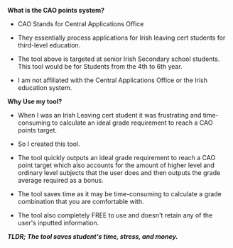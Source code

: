 **What is the CAO points system?** 

- CAO Stands for Central Applications Office

- They essentially process applications for Irish leaving cert students for third-level education.

- The tool above is targeted at senior Irish Secondary school students. This tool would be for Students from the 4th to 6th year.

- I am not affiliated with the Central Applications Office or the Irish education system.

**Why Use my tool?**

- When I was an Irish Leaving cert student it was frustrating and time-consuming to calculate an ideal grade requirement to reach a CAO points target.

- So I created this tool.

- The tool quickly outputs an ideal grade requirement to reach a CAO point target which also accounts for the amount of higher level and ordinary level subjects that the user does and then outputs the grade average required as a bonus.

- The tool saves time as it may be time-consuming to calculate a grade combination that you are comfortable with.

- The tool also completely FREE to use and doesn't retain any of the user's inputted information.

_**TLDR; The tool saves student's time, stress, and money.**_
